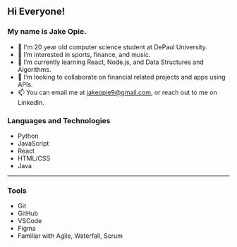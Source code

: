 ## Hi Everyone!
### My name is **Jake Opie**. 


- 👋 I'm 20 year old computer science student at DePaul University.
- 👀 I’m interested in sports, finance, and music.
- 🌱 I’m currently learning React, Node.js, and Data Structures and Algorithms.
- 💞️ I’m looking to collaborate on financial related projects and apps using APIs.
- 📫 You can email me at jakeopie9@gmail.com, or reach out to me on LinkedIn.

### Languages and Technologies
- Python
- JavaScript
- React 
- HTML/CSS
- Java

---

### Tools
- Git 
- GitHub
- VSCode 
- Figma
- Familiar with Agile, Waterfall, Scrum
<!---
jopieji/jopieji is a ✨ special ✨ repository because its `README.md` (this file) appears on your GitHub profile.
You can click the Preview link to take a look at your changes.
--->
## 
